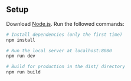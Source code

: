 ## Setup
Download [Node.js](https://nodejs.org/en/download/).
Run the followed commands:

``` bash
# Install dependencies (only the first time)
npm install

# Run the local server at localhost:8080
npm run dev

# Build for production in the dist/ directory
npm run build
```
